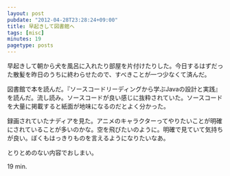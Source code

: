 ```yaml
---
layout: post
pubdate: "2012-04-28T23:28:24+09:00"
title: 早起きして図書館へ
tags: [misc]
minutes: 19
pagetype: posts
---
```

早起きして朝から犬を風呂に入れたり部屋を片付けたりした。今日するはずだった散髪を昨日のうちに終わらせたので、すべきことが一つ少なくて済んだ。

図書館で本を読んだ。『ソースコードリーディングから学ぶJavaの設計と実践』を読んだ。流し読み。ソースコードが良い感じに抜粋されていた。ソースコードを大量に掲載すると紙面が地味になるのだとよく分かった。

録画されていたナディアを見た。アニメのキャラクターってやりたいことが明確にされていることが多いのかな。空を飛びたいのように。明確で見ていて気持ちが良い。ぼくもはっきりものを言えるようになりたいなあ。

とりとめのない内容でおしまい。

19 min.
